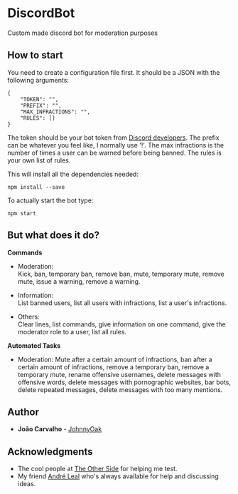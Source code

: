 # DiscordBot
Custom made discord bot for moderation purposes

## How to start
You need to create a configuration file first. It should be a JSON with the following arguments:
```
{
    "TOKEN": "",
    "PREFIX": "",
    "MAX_INFRACTIONS": "",
    "RULES": []
}
```
The token should be your bot token from [Discord developers](https://discordapp.com/developers/applications/).
The prefix can be whatever you feel like, I normally use '!'.
The max infractions is the number of times a user can be warned before being banned.
The rules is your own list of rules.

This will install all the dependencies needed:
```
npm install --save
```

To actually start the bot type:
```
npm start
```

## But what does it do?
**Commands**  

* Moderation:  
Kick, ban, temporary ban, remove ban, mute, temporary mute, remove mute, issue a warning, remove a warning.

* Information:  
List banned users, list all users with infractions, list a user's infractions.

* Others:  
Clear lines, list commands, give information on one command, give the moderator role to a user, list all rules.

**Automated Tasks**  

* Moderation:
Mute after a certain amount of infractions, ban after a certain amount of infractions, remove a temporary ban, remove a temporary mute, rename offensive usernames, delete messages with offensive words, delete messages with pornographic websites, bar bots, delete repeated messages, delete messages with too many mentions.

## Author
* **João Carvalho** - [JohnnyOak](http://johnnyoak85.github.io/)

## Acknowledgments
* The cool people at [The Other Side](https://discord.gg/ZrdMG2R) for helping me test.
* My friend [André Leal](https://github.com/Agleal) who's always available for help and discussing ideas.
